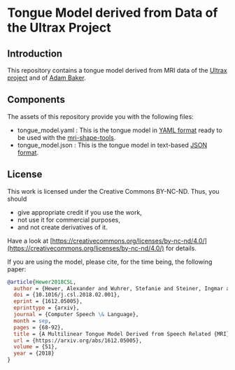 # Tongue Model derived from Data of the Ultrax Project

## Introduction

This repository contains a tongue model derived from MRI data of the [Ultrax project][1] and of [Adam Baker][2].

## Components

The assets of this repository provide you with the following files:

- tongue_model.yaml : This is the tongue model in [YAML format][4] ready to be used with the [mri-shape-tools][3].
- tongue_model.json : This is the tongue model in text-based [JSON format][5].

## License

This work is licensed under the Creative Commons BY-NC-ND.
Thus, you should

- give appropriate credit if you use the work,
- not use it for commercial purposes,
- and not create derivatives of it.

Have a look at [https://creativecommons.org/licenses/by-nc-nd/4.0/](https://creativecommons.org/licenses/by-nc-nd/4.0/) for details.

 If you are using the model, please cite, for the time being, the following paper:

```bibtex
@article{Hewer2018CSL,
  author = {Hewer, Alexander and Wuhrer, Stefanie and Steiner, Ingmar and Richmond, Korin},
  doi = {10.1016/j.csl.2018.02.001},
  eprint = {1612.05005},
  eprinttype = {arxiv},
  journal = {Computer Speech \& Language},
  month = sep,
  pages = {68-92},
  title = {A Multilinear Tongue Model Derived from Speech Related {MRI} Data of the Human Vocal Tract},
  url = {https://arxiv.org/abs/1612.05005},
  volume = {51},
  year = {2018}
}
```

[1]: http://www.ultrax-speech.org
[2]: http://adambaker.org/qmu.php
[3]: https://github.com/m2ci-msp/mri-shape-tools
[4]: https://github.com/ahewer/mri-shape-tools/blob/master/dataFormats/model.md
[5]: https://github.com/ahewer/mri-shape-tools/blob/master/dataFormats/modelJson.md

